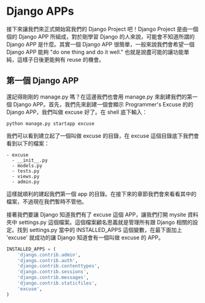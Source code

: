 # Django APPs

接下來讓我們來正式開始寫我們的 Django Project 吧！Django Project 是由一個個的 Django APP 所組成，對於剛學習 Django 的人來說，可能會不知道所謂的 Django APP 是什麼。其實一個 Django APP 很簡單，一般來說我們會希望一個 Django APP 能夠 "do one thing and do it well." 也就是說盡可能的讓功能單純，這樣子日後更能夠有 reuse 的機會。

## 第一個 Django APP

還記得剛剛的 manage.py 嗎？在這邊我們也會用 manage.py 來創建我們的第一個 Django APP。首先，我們先來創建一個會顯示 Programmer's Excuse 的的 Django APP，我們叫做 excuse 好了。在 shell 底下輸入：

```
python manage.py startapp excuse
```

我們可以看到建立起了一個叫做 excuse 的目錄，在 excuse 這個目錄底下我們會看到以下的檔案：

```
- excuse
  - __init__.py
  - models.py
  - tests.py
  - views.py
  - admin.py
```

這樣就順利的建起我們第一個 app 的目錄。在接下來的章節我們會來看看其中的檔案，不過現在我們暫時不管他。

接著我們要讓 Django 知道我們有了 excuse 這個 APP，讓我們打開 mysite 資料夾中 settings.py 這個檔案。這個檔案顧名思義就是管理所有跟 Django 相關的設定。找到 settings.py 當中的 INSTALLED_APPS 這個變數，在最下面加上 'excuse' 就成功的讓 Django 知道會有一個叫做 excuse 的 APP。

```python
INSTALLED_APPS = (
    'django.contrib.admin',
    'django.contrib.auth',
    'django.contrib.contenttypes',
    'django.contrib.sessions',
    'django.contrib.messages',
    'django.contrib.staticfiles',
    'excuse',
)
```
